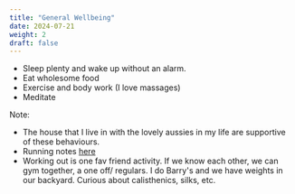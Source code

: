 ```yaml
---
title: "General Wellbeing"
date: 2024-07-21
weight: 2
draft: false
---
```


* Sleep plenty and wake up without an alarm. 
* Eat wholesome food
* Exercise and body work (I love massages)
* Meditate


Note: 
* The house that I live in with the lovely aussies in my life are supportive of these behaviours.
* Running notes [here](https://docs.google.com/document/d/1qgVkNyeafBwT7qVH832djBVCfdmoSD00rnzPte4Qug8/edit?usp=sharing)
* Working out is one fav friend activity. If we know each other, we can gym together, a one off/ regulars. I do Barry's and we have weights in our backyard. Curious about calisthenics, silks, etc.